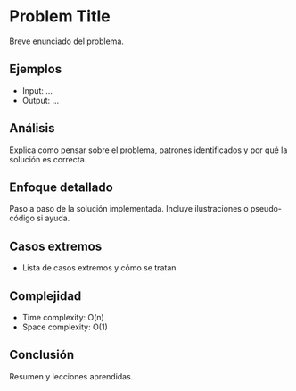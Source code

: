 # Problem Title

Breve enunciado del problema.

## Ejemplos

- Input: ...
- Output: ...

## Análisis

Explica cómo pensar sobre el problema, patrones identificados y por qué la solución es correcta.

## Enfoque detallado

Paso a paso de la solución implementada. Incluye ilustraciones o pseudo-código si ayuda.

## Casos extremos

- Lista de casos extremos y cómo se tratan.

## Complejidad

- Time complexity: O(n)
- Space complexity: O(1)

## Conclusión

Resumen y lecciones aprendidas.
